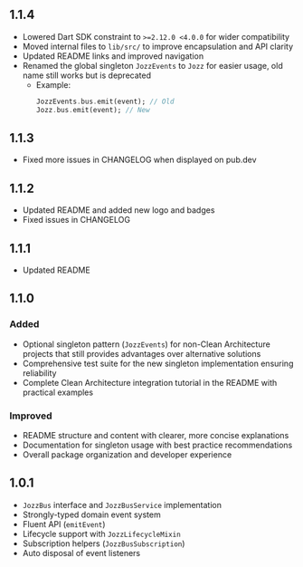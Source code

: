 ## 1.1.4

- Lowered Dart SDK constraint to `>=2.12.0 <4.0.0` for wider compatibility
- Moved internal files to `lib/src/` to improve encapsulation and API clarity
- Updated README links and improved navigation
- Renamed the global singleton `JozzEvents` to `Jozz` for easier usage, old name still works but is deprecated
  - Example:
    ```dart
    JozzEvents.bus.emit(event); // Old
    Jozz.bus.emit(event); // New
    ```

## 1.1.3

- Fixed more issues in CHANGELOG when displayed on pub.dev

## 1.1.2

- Updated README and added new logo and badges
- Fixed issues in CHANGELOG

## 1.1.1

- Updated README

## 1.1.0

### Added

- Optional singleton pattern (`JozzEvents`) for non-Clean Architecture projects that still provides advantages over alternative solutions
- Comprehensive test suite for the new singleton implementation ensuring reliability
- Complete Clean Architecture integration tutorial in the README with practical examples

### Improved

- README structure and content with clearer, more concise explanations
- Documentation for singleton usage with best practice recommendations
- Overall package organization and developer experience

## 1.0.1

- `JozzBus` interface and `JozzBusService` implementation
- Strongly-typed domain event system
- Fluent API (`emitEvent`)
- Lifecycle support with `JozzLifecycleMixin`
- Subscription helpers (`JozzBusSubscription`)
- Auto disposal of event listeners
